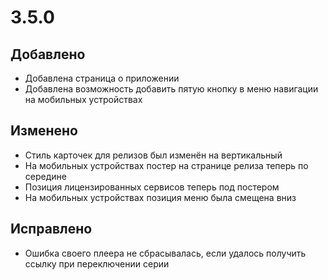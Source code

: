 # 3.5.0

## Добавлено

- Добавлена страница о приложении
- Добавлена возможность добавить пятую кнопку в меню навигации на мобильных устройствах

## Изменено

- Стиль карточек для релизов был изменён на вертикальный
- На мобильных устройствах постер на странице релиза теперь по середине
- Позиция лицензированных сервисов теперь под постером
- На мобильных устройствах позиция меню была смещена вниз

## Исправлено

- Ошибка своего плеера не сбрасывалась, если удалось получить ссылку при переключении серии
